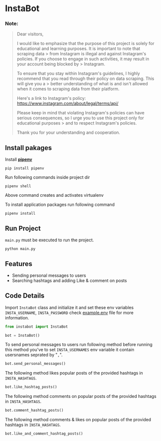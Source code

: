 # InstaBot

### Note:
> Dear visitors,
>
> I would like to emphasize that the purpose of this project is solely for educational and learning purposes. It is important to note that scraping data > from Instagram is illegal and against Instagram's policies. If you choose to engage in such activities, it may result in your account being blocked by > Instagram.
>
> To ensure that you stay within Instagram's guidelines, I highly recommend that you read through their policy on data scraping. This will give you a > better understanding of what is and isn't allowed when it comes to scraping data from their platform.
>
> Here's a link to Instagram's policy: https://www.instagram.com/about/legal/terms/api/
>
> Please keep in mind that violating Instagram's policies can have serious consequences, so I urge you to use this project only for educational purposes > and to respect Instagram's policies.
>
> Thank you for your understanding and cooperation.


## Install pakages
Install **[pipenv](https://pypi.org/project/pipenv/)**

```console
pip install pipenv
```

Run following commands inside project dir
```console
pipenv shell
```
Above command creates and activates virtualenv

To install application packages run following command

```console
pipenv install
```


## Run Project
`main.py` must be executed to run the project. 
```console
python main.py
```


## Features
- Sending personal messages to users
- Searching hashtags and adding Like & comment on posts



## Code Details

Import `InstaBot` class and initialize it and set these env variables `INSTA_USERNAME`,  `INSTA_PASSWORD` check [example.env](example.env) file for more information.

```python
from instabot import InstaBot

bot = InstaBot()
```

To send personal messages to users run following method
before running this method you've to set `INSTA_USERNAMES` env variable
it contain usersnames seprated by "`,`".

```python
bot.send_personal_messages()
```

The following method likes popular posts of the provided hashtags in `INSTA_HASHTAGS`.

```python
bot.like_hashtag_posts()
```

The following method comments on popular posts of the provided hashtags in `INSTA_HASHTAGS`.

```python
bot.comment_hashtag_posts()
```

The following method comments & likes on popular posts of the provided hashtags in `INSTA_HASHTAGS`.

```python
bot.like_and_comment_hashtag_posts()
```
